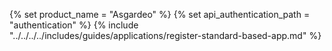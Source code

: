 {% set product_name = "Asgardeo" %}
{% set api_authentication_path = "authentication" %}
{% include "../../../../includes/guides/applications/register-standard-based-app.md" %}